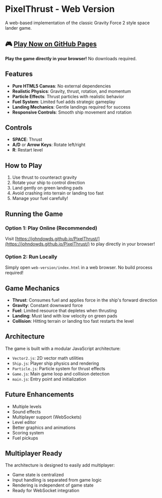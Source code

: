 # PixelThrust - Web Version

A web-based implementation of the classic Gravity Force 2 style space lander game.

## 🎮 [Play Now on GitHub Pages](https://johnmdowds.github.io/PixelThrust/)

**Play the game directly in your browser!** No downloads required.

## Features

- **Pure HTML5 Canvas**: No external dependencies
- **Realistic Physics**: Gravity, thrust, rotation, and momentum
- **Particle Effects**: Thrust particles with realistic behavior
- **Fuel System**: Limited fuel adds strategic gameplay
- **Landing Mechanics**: Gentle landings required for success
- **Responsive Controls**: Smooth ship movement and rotation

## Controls

- **SPACE**: Thrust
- **A/D** or **Arrow Keys**: Rotate left/right
- **R**: Restart level

## How to Play

1. Use thrust to counteract gravity
2. Rotate your ship to control direction
3. Land gently on green landing pads
4. Avoid crashing into terrain or landing too fast
5. Manage your fuel carefully!

## Running the Game

### Option 1: Play Online (Recommended)
Visit [https://johndowds.github.io/PixelThrust/](https://johndowds.github.io/PixelThrust/) to play directly in your browser!

### Option 2: Run Locally
Simply open `web-version/index.html` in a web browser. No build process required!

## Game Mechanics

- **Thrust**: Consumes fuel and applies force in the ship's forward direction
- **Gravity**: Constant downward force
- **Fuel**: Limited resource that depletes when thrusting
- **Landing**: Must land with low velocity on green pads
- **Collision**: Hitting terrain or landing too fast restarts the level

## Architecture

The game is built with a modular JavaScript architecture:

- `Vector2.js`: 2D vector math utilities
- `Ship.js`: Player ship physics and rendering
- `Particle.js`: Particle system for thrust effects
- `Game.js`: Main game loop and collision detection
- `main.js`: Entry point and initialization

## Future Enhancements

- Multiple levels
- Sound effects
- Multiplayer support (WebSockets)
- Level editor
- Better graphics and animations
- Scoring system
- Fuel pickups

## Multiplayer Ready

The architecture is designed to easily add multiplayer:
- Game state is centralized
- Input handling is separated from game logic
- Rendering is independent of game state
- Ready for WebSocket integration 
